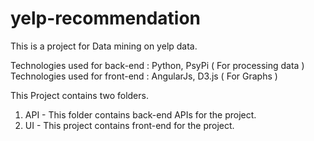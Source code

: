 # yelp-recommendation
This is a project for Data mining on yelp data.

Technologies used for back-end : Python, PsyPi ( For processing data )
Technologies used for front-end : AngularJs, D3.js ( For Graphs )

This Project contains two folders.
1) API - This folder contains back-end APIs for the project.
2) UI - This project contains front-end for the project.
